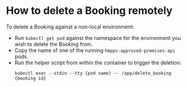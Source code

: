 # How to delete a Booking remotely

To delete a Booking against a non-local environment:

- Run `kubectl get pod` against the namespace for the environment you wish to delete the Booking from.
- Copy the name of one of the running `hmpps-approved-premises-api` pods.
- Run the helper script from within the container to trigger the deletion:
  ```
  kubectl exec --stdin --tty {pod name} -- /app/delete_booking {booking id}
  ```

